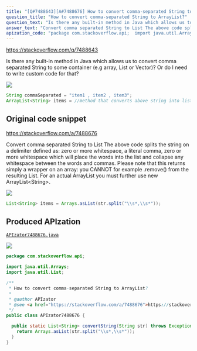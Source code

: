 ```yaml
---
title: "[Q#7488643][A#7488676] How to convert comma-separated String to ArrayList?"
question_title: "How to convert comma-separated String to ArrayList?"
question_text: "Is there any built-in method in Java which allows us to convert comma separated String to some container (e.g array, List or Vector)? Or do I need to write custom code for that?"
answer_text: "Convert comma separated String to List The above code splits the string on a delimiter defined as: zero or more whitespace, a literal comma, zero or more whitespace which will place the words into the list and collapse any whitespace between the words and commas. Please note that this returns simply a wrapper on an array: you CANNOT for example .remove() from the resulting List.  For an actual ArrayList you must further use new ArrayList<String>."
apization_code: "package com.stackoverflow.api;  import java.util.Arrays; import java.util.List;  /**  * How to convert comma-separated String to ArrayList?  *  * @author APIzator  * @see <a href=\"https://stackoverflow.com/a/7488676\">https://stackoverflow.com/a/7488676</a>  */ public class APIzator7488676 {    public static List<String> convertString(String str) throws Exception {     return Arrays.asList(str.split(\"\\\\s*,\\\\s*\"));   } }"
---
```


https://stackoverflow.com/q/7488643

Is there any built-in method in Java which allows us to convert comma separated String to some container (e.g array, List or Vector)? Or do I need to write custom code for that?


<div class="code-logo"><img src="/stackoverflow.png" /></div>

```java
String commaSeparated = "item1 , item2 , item3";
ArrayList<String> items = //method that converts above string into list??
```


## Original code snippet

https://stackoverflow.com/a/7488676

Convert comma separated String to List
The above code splits the string on a delimiter defined as: zero or more whitespace, a literal comma, zero or more whitespace which will place the words into the list and collapse any whitespace between the words and commas.
Please note that this returns simply a wrapper on an array: you CANNOT for example .remove() from the resulting List.  For an actual ArrayList you must further use new ArrayList&lt;String&gt;.

<div class="code-logo"><img src="/stackoverflow.png" /></div>

```java
List<String> items = Arrays.asList(str.split("\\s*,\\s*"));
```

## Produced APIzation

[`APIzator7488676.java`](https://github.com/pasqualesalza/apization/raw/main/data/search/APIzator7488676.java)

<div class="code-logo"><img src="/apizator.png" /></div>

```java
package com.stackoverflow.api;

import java.util.Arrays;
import java.util.List;

/**
 * How to convert comma-separated String to ArrayList?
 *
 * @author APIzator
 * @see <a href="https://stackoverflow.com/a/7488676">https://stackoverflow.com/a/7488676</a>
 */
public class APIzator7488676 {

  public static List<String> convertString(String str) throws Exception {
    return Arrays.asList(str.split("\\s*,\\s*"));
  }
}

```